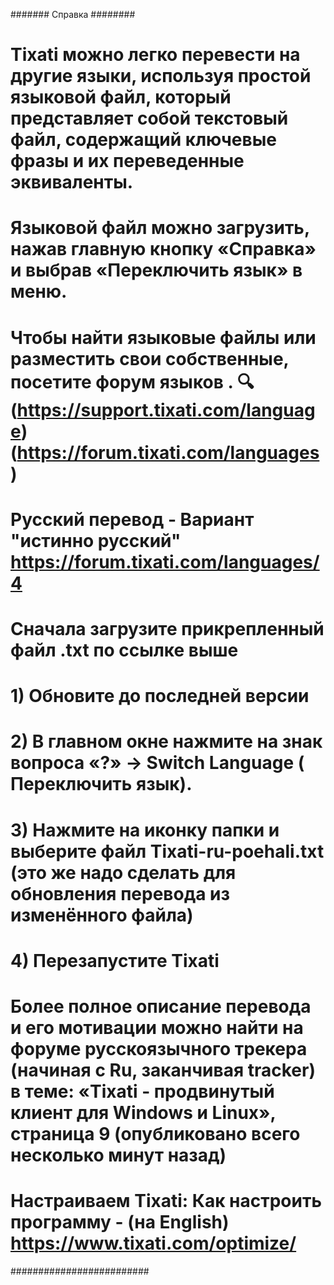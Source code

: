####### Справка ########
# Tixati можно легко перевести на другие языки, используя простой языковой файл, который представляет собой текстовый файл, содержащий ключевые фразы и их переведенные эквиваленты.
# Языковой файл можно загрузить, нажав главную кнопку «Справка» и выбрав «Переключить язык» в меню.
# Чтобы найти языковые файлы или разместить свои собственные, посетите форум языков . 🔍 (https://support.tixati.com/language)(https://forum.tixati.com/languages)
# Русский перевод - Вариант "истинно русский"  https://forum.tixati.com/languages/4
# Сначала загрузите прикрепленный файл .txt по ссылке выше
# 1) Обновите до последней версии
# 2) В главном окне нажмите на знак вопроса «?» -> Switch Language ( Переключить язык).
# 3) Нажмите на иконку папки и выберите файл Tixati-ru-poehali.txt (это же надо сделать для обновления перевода из изменённого файла)
# 4) Перезапустите Tixati
# Более полное описание перевода и его мотивации можно найти на форуме русскоязычного трекера (начиная с Ru, заканчивая tracker) в теме: «Tixati - продвинутый клиент для Windows и Linux», страница 9 (опубликовано всего несколько минут назад)
# Настраиваем Tixati: Как настроить программу - (на English) https://www.tixati.com/optimize/
#########################